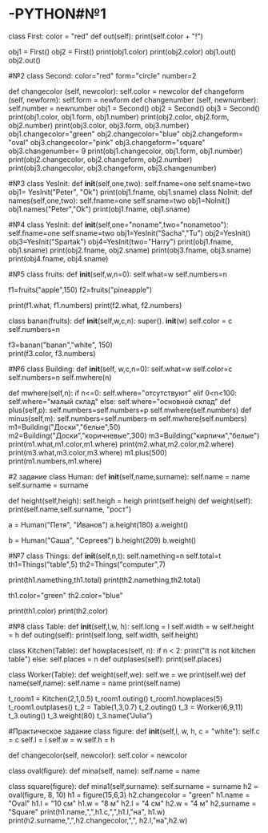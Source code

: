 # -PYTHON#№1
class First:
    color = "red"
    def out(self):
         print(self.color + "!")

obj1 = First()
obj2 = First()
print(obj1.color)
print(obj2.color)
obj1.out()
obj2.out()



#№2
class Second:
  color="red"
  form="circle"
  number=2

  def changecolor (self, newcolor):
    self.color = newcolor
  def changeform (self, newform):
    self.form = newform
  def changenumber (self, newnumber):
    self.number = newnumber
obj1 = Second()
obj2 = Second()
obj3 = Second()
print(obj1.color, obj1.form, obj1.number)
print(obj2.color, obj2.form, obj2.number)
print(obj3.color, obj3.form, obj3.number)
obj1.changecolor="green"
obj2.changecolor="blue"
obj2.changeform= "oval"
obj3.changecolor="pink"
obj3.changeform="square"
obj3.changenumber= 9
print(obj1.changecolor, obj1.form, obj1.number)
print(obj2.changecolor, obj2.changeform, obj2.number)
print(obj3.changecolor, obj3.changeform, obj3.changenumber)



#№3
class YesInit:
  def __init__(self,one,two):
    self.fname=one
    self.sname=two
obj1= YesInit("Peter", "Ok")
print(obj1.fname, obj1.sname)
class NoInit:
  def names(self,one,two):
    self.fname=one
    self.sname=two
obj1=NoInit()
obj1.names("Peter","Ok")
print(obj1.fname, obj1.sname)




#№4
class YesInit:
  def __init__(self,one="noname",two="nonametoo"):
    self.fname=one
    self.sname=two
obj1=YesInit("Sacha","Tu")
obj2=YesInit()
obj3=YesInit("Spartak")
obj4=YesInit(two="Harry")
print(obj1.fname, obj1.sname)
print(obj2.fname, obj2.sname)
print(obj3.fname, obj3.sname)
print(obj4.fname, obj4.sname)






#№5
class fruits:
  def __init__(self,w,n=0):
    self.what=w
    self.numbers=n

f1=fruits("apple",150)
f2=fruits("pineapple")

print(f1.what, f1.numbers)
print(f2.what, f2.numbers)

class banan(fruits):
  def __init__(self,w,c,n):
     super(). __init__(w)
     self.color = c
     self.numbers=n
    
f3=banan("banan","white", 150)  
print(f3.color, f3.numbers)



#№6
class Building:
  def __init__(self, w,c,n=0):
    self.what=w
    self.color=c
    self.numbers=n
    self.mwhere(n)
 
  def mwhere(self,n):
   if n<=0:
     self.where="отсутствуют"
   elif 0<n<100:
     self.where="малый склад"
   else:
     self.where="основной склад"
  def plus(self,p):
   self.numbers=self.numbers+p
   self.mwhere(self.numbers)
  def minus(self,m):
   self.numbers=self.numbers-m
   self.mwhere(self.numbers)
m1=Building("Доски","белые",50)
m2=Building("Доски","коричневые",300)
m3=Building("кирпичи","белые")
print(m1.what,m1.color,m1.where)
print(m2.what,m2.color,m2.where)
print(m3.what,m3.color,m3.where)
m1.plus(500)
print(m1.numbers,m1.where)



#2 задание
class Human:
  def __init__(self,name,surname):
    self.name = name
    self.surname = surname

  def height(self,heigh):
    self.heigh = heigh
    print(self.heigh)
  def weight(self):
    print(self.name,self.surname, "рост")

a = Human("Петя", "Иванов")
a.height(180)
a.weight()

b = Human("Саша", "Сергеев")
b.height(209)
b.weight()




#№7
class Things:
  def __init__(self,n,t):
    self.namething=n
    self.total=t
th1=Things("table",5)
th2=Things("computer",7)

print(th1.namething,th1.total)
print(th2.namething,th2.total)

th1.color="green"
th2.color="blue"

print(th1.color)
print(th2.color)




#№8
class Table:
  def __init__(self,l,w, h):
    self.long = l
    self.width = w
    self.height = h
  def outing(self):
    print(self.long, self.width, self.height)

class Kitchen(Table):
  def howplaces(self, n):
    if n < 2:
      print("It is not kitchen table")
    else:
      self.places = n
  def outplases(self):
    print(self.places)

class Worker(Table):
  def weight(self,we):
    self.we = we
    print(self.we)
  def name(self,name):
    self.name = name
    print(self.name)

t_room1 = Kitchen(2,1,0.5)
t_room1.outing()
t_room1.howplaces(5)
t_room1.outplases()
t_2 = Table(1,3,0.7)
t_2.outing()
t_3 = Worker(6,9,11)
t_3.outing()
t_3.weight(80)
t_3.name("Julia")





#Практическое задание
class figure:
  def __init__(self,l, w, h, c = "white"):
    self.c = c
    self.l = l
    self.w = w
    self.h = h

  def changecolor(self, newcolor):
    self.color = newcolor

class oval(figure):
  def mina(self, name):
    self.name = name

class square(figure):
  def mina1(self,surname):
    self.surname = surname
h2 = oval(figure, 8, 10)
h1 = figure(15,6,3)
h2.changecolor = "green"
h1.name = "Oval"
h1.l = "10 см"
h1.w = "8 м"
h2.l = "4 см"
h2.w = "4 м"
h2.surname = "Square"
print(h1.name,",",h1.c,",",h1.l,"на", h1.w)
print(h2.surname,",",h2.changecolor,",", h2.l,"на",h2.w)

